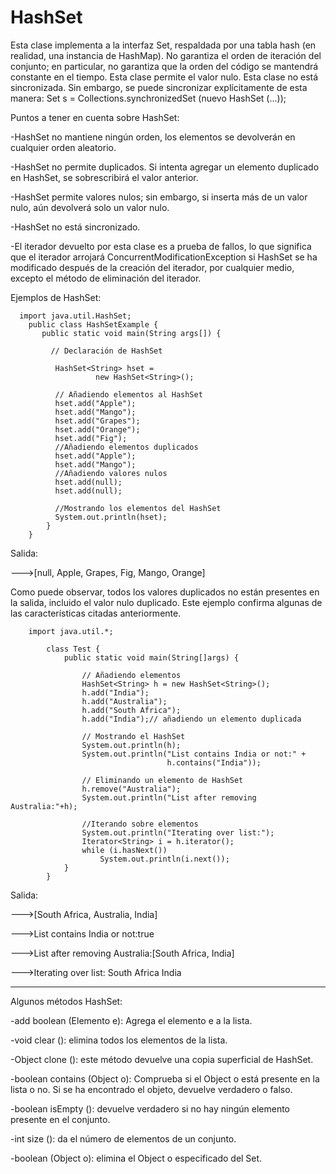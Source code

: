 # HashSet
Esta clase implementa a la interfaz Set, respaldada por una tabla hash (en realidad, una instancia de HashMap). 
No garantiza el orden de iteración del conjunto; en particular, no garantiza que la orden del código se mantendrá constante en el tiempo. Esta clase permite el valor nulo. Esta clase no está sincronizada. Sin embargo, se puede sincronizar explícitamente de esta manera: 
Set s = Collections.synchronizedSet (nuevo HashSet (...));

Puntos a tener en cuenta sobre HashSet:

-HashSet no mantiene ningún orden, los elementos se devolverán en cualquier orden aleatorio.

-HashSet no permite duplicados. Si intenta agregar un elemento duplicado en HashSet, se sobrescribirá el valor anterior.

-HashSet permite valores nulos; sin embargo, si inserta más de un valor nulo, aún devolverá solo un valor nulo.

-HashSet no está sincronizado.

-El iterador devuelto por esta clase es a prueba de fallos, lo que significa que el iterador arrojará ConcurrentModificationException si HashSet se ha modificado después de la creación del iterador, por cualquier medio, excepto el método de eliminación del iterador.

Ejemplos de HashSet:

      import java.util.HashSet;
        public class HashSetExample {
           public static void main(String args[]) {
      
             // Declaración de HashSet
      
              HashSet<String> hset = 
                       new HashSet<String>();

              // Añadiendo elementos al HashSet
              hset.add("Apple");
              hset.add("Mango");
              hset.add("Grapes");
              hset.add("Orange");
              hset.add("Fig");
              //Añadiendo elementos duplicados           
              hset.add("Apple");
              hset.add("Mango");
              //Añadiendo valores nulos
              hset.add(null);
              hset.add(null);

              //Mostrando los elementos del HashSet
              System.out.println(hset);
            }
        }

Salida:

--->[null, Apple, Grapes, Fig, Mango, Orange]

Como puede observar, todos los valores duplicados no están presentes en la salida, incluido el valor nulo duplicado.
Este ejemplo confirma algunas de las características citadas anteriormente.
       
        import java.util.*; 
  
            class Test { 
                public static void main(String[]args) { 
                
                    // Añadiendo elementos
                    HashSet<String> h = new HashSet<String>();
                    h.add("India"); 
                    h.add("Australia"); 
                    h.add("South Africa"); 
                    h.add("India");// añadiendo un elemento duplicada

                    // Mostrando el HashSet 
                    System.out.println(h); 
                    System.out.println("List contains India or not:" + 
                                       h.contains("India")); 

                    // Eliminando un elemento de HashSet
                    h.remove("Australia"); 
                    System.out.println("List after removing Australia:"+h); 

                    //Iterando sobre elementos
                    System.out.println("Iterating over list:"); 
                    Iterator<String> i = h.iterator(); 
                    while (i.hasNext()) 
                        System.out.println(i.next()); 
                } 
            } 

Salida:

--->[South Africa, Australia, India]

--->List contains India or not:true

--->List after removing Australia:[South Africa, India]

--->Iterating over list: South Africa India

***

Algunos métodos HashSet:

-add boolean (Elemento e): Agrega el elemento e a la lista.

-void clear (): elimina todos los elementos de la lista.

-Object clone (): este método devuelve una copia superficial de HashSet.

-boolean contains (Object o): Comprueba si el Object o está presente en la lista o no. Si se ha encontrado el objeto, devuelve verdadero o falso.

-boolean isEmpty (): devuelve verdadero si no hay ningún elemento presente en el conjunto.

-int size (): da el número de elementos de un conjunto.

-boolean (Object o): elimina el Object o especificado del Set.
